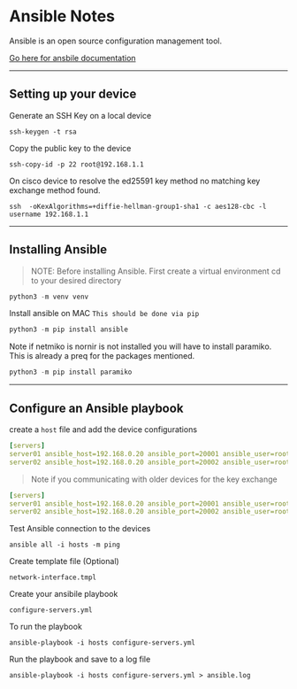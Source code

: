# Ansible Notes

Ansible is an open source configuration management tool. 

[Go here for ansbile documentation](https://docs.ansible.com/ansible/latest/installation_guide/intro_installation.html)

___

## Setting up your device

Generate an SSH Key on a local device

`ssh-keygen -t rsa`

Copy the public key to the device

`ssh-copy-id -p 22 root@192.168.1.1`

On cisco device to resolve the ed25591 key method no matching key exchange method found.

`ssh  -oKexAlgorithms=+diffie-hellman-group1-sha1 -c aes128-cbc -l username 192.168.1.1`

___

## Installing Ansible

>NOTE: Before installing Ansible. First create a virtual environment
cd to your desired directory

```python
python3 -m venv venv
```

Install ansible on MAC `This should be done via pip`

```python
python3 -m pip install ansible
```

Note if netmiko is nornir is not installed you will have to install paramiko. This is already a preq for the packages mentioned.

```python
python3 -m pip install paramiko
```

___

## Configure an Ansible playbook

create a `host` file and add the device configurations

```yaml
[servers]
server01 ansible_host=192.168.0.20 ansible_port=20001 ansible_user=root
server02 ansible_host=192.168.0.20 ansible_port=20002 ansible_user=root
```

>Note if you communicating with older devices for the key exchange

```yaml
[servers]
server01 ansible_host=192.168.0.20 ansible_port=20001 ansible_user=root ansible_ssh_common_arg="-o HostKeyAlgorithms=ssh-rsa -o KexAlgorithms=diffie-hellman-group1-sha1 -o Ciphers=aes256-cbc,3des-cbc -o MACs=hmac-md5,hmac-sha2-512"
server02 ansible_host=192.168.0.20 ansible_port=20002 ansible_user=root ansible_ssh_common_arg="-o HostKeyAlgorithms=ssh-rsa -o KexAlgorithms=diffie-hellman-group1-sha1 -o Ciphers=aes256-cbc,3des-cbc -o MACs=hmac-md5,hmac-sha2-512"
```

Test Ansible connection to the devices

`ansible all -i hosts -m ping`

Create template file (Optional) 

`network-interface.tmpl`

Create your ansibile playbook

`configure-servers.yml`

To run the playbook

`ansible-playbook -i hosts configure-servers.yml`

Run the playbook and save to a log file

`ansible-playbook -i hosts configure-servers.yml > ansible.log`
